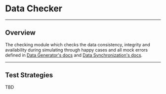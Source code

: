 # Data Checker

---
## Overview
The checking module which checks the data consistency, integrity and availability during simulating through happy cases and all mock errors defined in [Data Generator's docs](../data-generator/readme.md) and [Data Synchronization's docs](../data-sync/readme.md).

---
## Test Strategies
TBD